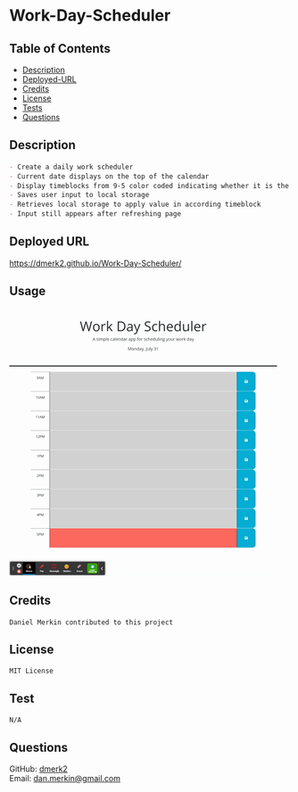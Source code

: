 # Work-Day-Scheduler

## Table of Contents

- [Description](#description)
- [Deployed-URL](#deployed-url)
- [Credits](#credits)
- [License](#license)
- [Tests](#tests)
- [Questions](#questions)

## Description

```md
- Create a daily work scheduler
- Current date displays on the top of the calendar
- Display timeblocks from 9-5 color coded indicating whether it is the past, present, or future time
- Saves user input to local storage
- Retrieves local storage to apply value in according timeblock
- Input still appears after refreshing page
```

## Deployed URL

https://dmerk2.github.io/Work-Day-Scheduler/

## Usage

![work-day-scheduler](./assets/images/preview.gif)

## Credits

```
Daniel Merkin contributed to this project
```

## License

```
MIT License
```

## Test

```
N/A
```

## Questions

GitHub: [dmerk2](https://github.com/dmerk2)<br>
Email: dan.merkin@gmail.com
